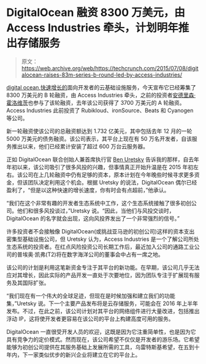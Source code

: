 # DigitalOcean 融资 8300 万美元，由 Access Industries 牵头，计划明年推出存储服务

> 原文：<https://web.archive.org/web/https://techcrunch.com/2015/07/08/digitalocean-raises-83m-series-b-round-led-by-access-industries/>

[digital ocean](https://web.archive.org/web/20230405201943/https://www.digitalocean.com/),[快速增长的](https://web.archive.org/web/20230405201943/http://news.netcraft.com/archives/2015/05/01/digitalocean-becomes-the-second-largest-hosting-company-in-the-world.html)面向开发者的云基础设施服务，今天宣布它已经筹集了 8300 万美元的 B 轮融资，由 Access Industries 牵头，之前的投资者[安德里森·霍洛维茨](https://web.archive.org/web/20230405201943/http://a16z.com/)也参与了该轮融资，去年该公司获得了 3700 万美元的 A 轮融资。Access Industries 此前投资了 Rubikloud、ironSource、Beats 和 Cyanogen 等公司。

新一轮融资使该公司的总融资额达到 1.732 亿美元，其中包括去年 12 月的一轮 5000 万美元的债务融资。该公司表示，其平台上现在有 50 万名开发者，自该服务推出以来，他们已经累计安装了超过 600 万台云服务器。

正如 DigitalOcean 联合创始人兼首席执行官 [Ben Uretsky](https://web.archive.org/web/20230405201943/https://www.linkedin.com/in/benuretsky) 告诉我的那样，自去年年初以来，该公司吸引了很多风投的兴趣，但事情真正开始升温是在 2015 年初左右。该公司在上几轮融资中仍有足够的资本，原本计划在今年晚些时候寻求更多资金，但该团队决定利用这个机会。根据 Uretsky 的说法，DigitalOcean 偶尔已经盈利了，“但是以这种快速的增长速度，你有时会有点超前，”他承认。

“我们在这个非常有趣的开发者生态系统中工作，这个生态系统接触了很多初创公司。他们和很多风投谈过，”Uretsky 说。“因此，当他们与风投交谈时，DigitalOcean 的名字就会出现，这向风投界发出了一个非常强烈的信号。”

许多投资者不会接触像 DigitalOcean(或挑战亚马逊的初创公司)这样的资本支出密集型基础设施公司，但 Uretsky 认为，Access Industries 是一个了解公司所处生态系统的投资者。在红点风险投资公司长期工作后，最近加入公司的通路工业公司的普埃奥·凯弗(T2)将在数字海洋公司的董事会中占有一席之地。

该公司的计划是利用这笔新资金专注于其平台的新功能。在早期，该公司几乎无法应对其增长，因此实际的产品开发一直处于次要地位，因为团队专注于扩展现有服务及其国际扩张。

“我们现在有一个伟大的全球足迹，但现在是时候加强和建立我们的功能集，”Uretsky 说。下一个主要产品发布将是云存储服务，可能会在 2016 年上半年发布。不过，在此之前，该公司计划对其平台的网络组件进行大量改进，包括推出浮动 IP，这将使开发者更容易在该公司的平台上构建高度可用的服务。

DigitalOcean 一直很受开发人员的欢迎，这既是因为它注重简单性，也是因为它具有竞争力的定价模式。然而现在，该公司希望不仅仅是开发者的游乐场。它希望能够为初创公司提供在其服务基础上发展所需的工具，乌雷特斯基希望，在五到十年内，下一家类似优步的新兴企业将建立在它的平台上。